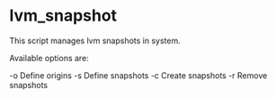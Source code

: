 # lvm_snapshot


This script manages lvm snapshots in system.

Available options are:

-o      Define origins
-s      Define snapshots
-c      Create snapshots
-r      Remove snapshots


